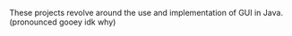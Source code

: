 These projects revolve around the use and implementation of GUI in Java. (pronounced gooey idk why)
